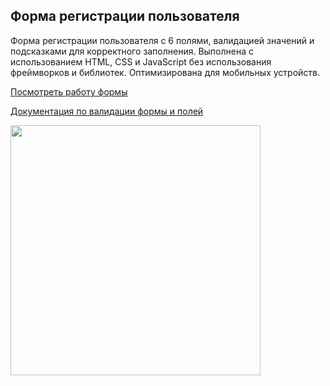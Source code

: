 ## Форма регистрации пользователя
Форма регистрации пользователя с 6 полями, валидацией значений и подсказками для корректного заполнения.
Выполнена с использованием HTML, CSS и JavaScript без использования фреймворков и библиотек. Оптимизирована для мобильных устройств.

[Посмотреть работу формы](https://avis-alba.github.io/registration-form/)

[Документация по валидации формы и полей](https://avis-alba.github.io/registration-form/doc.txt)

<a href="https://avis-alba.github.io/registration-form/"><img src="https://i.ibb.co/XL9CgRP/reg-form.png" width="400px"></a>
